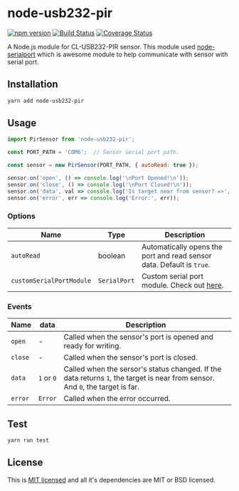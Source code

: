 # node-usb232-pir
[![npm version](https://badge.fury.io/js/node-usb232-pir.svg)](https://badge.fury.io/js/node-usb232-pir)
[![Build Status](https://travis-ci.org/doublestat/node-usb232-pir.svg?branch=master)](https://travis-ci.org/doublestat/node-usb232-pir)
[![Coverage Status](https://coveralls.io/repos/github/doublestat/node-usb232-pir/badge.svg?branch=master)](https://coveralls.io/github/doublestat/node-usb232-pir?branch=master)

A Node.js module for CL-USB232-PIR sensor. This module used [node-serialport](https://github.com/node-serialport/node-serialport) which is awesome module to help communicate with sensor with serial port.

## Installation 
```sh
yarn add node-usb232-pir
```

## Usage
```js
import PirSensor from 'node-usb232-pir';

const PORT_PATH = 'COM6';  // Sensor serial port path.

const sensor = new PirSensor(PORT_PATH, { autoRead: true });

sensor.on('open', () => console.log('\nPort Opened!\n'));
sensor.on('close', () => console.log('\nPort Closed!\n'));
sensor.on('data', val => console.log('Is target near from sensor? =>', val));
sensor.on('error', err => console.log('Error:', err));
```

### Options
| Name                     | Type         | Description                                                                                            |
|--------------------------|--------------|--------------------------------------------------------------------------------------------------------|
| `autoRead`               | boolean      | Automatically opens the port and read sensor data. Default is `true`.                                  |
| `customSerialPortModule` | `SerialPort` | Custom serial port module. Check out [here](https://github.com/node-serialport/node-serialport#usage). |

### Events
| Name    | data       | Description                                                                                                                   |
|---------|------------|-------------------------------------------------------------------------------------------------------------------------------|
| `open`  | -          | Called when the sensor's port is opened and ready for writing.                                                                |
| `close` | -          | Called when the sensor's port is closed.                                                                                      |
| `data`  | `1` or `0` | Called when the sersor's status changed. If the data returns `1`, the target is near from sensor. And `0`, the target is far. |
| `error` | `Error`    | Called when the error occurred.                                                                                               |

## Test 
```sh
yarn run test
```

## License
This is [MIT licensed](LICENSE) and all it's dependencies are MIT or BSD licensed.
